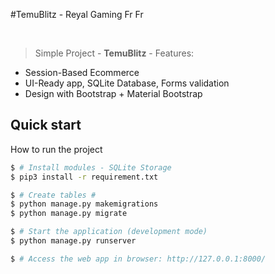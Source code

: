 #TemuBlitz - Reyal Gaming Fr Fr 

<br />

> Simple Project - **TemuBlitz** - Features:

- Session-Based Ecommerce
- UI-Ready app, SQLite Database,  Forms validation
- Design with Bootstrap + Material Bootstrap



## Quick start
How to run the project
```bash
$ # Install modules - SQLite Storage
$ pip3 install -r requirement.txt

$ # Create tables # 
$ python manage.py makemigrations
$ python manage.py migrate

$ # Start the application (development mode)
$ python manage.py runserver 

$ # Access the web app in browser: http://127.0.0.1:8000/
```
